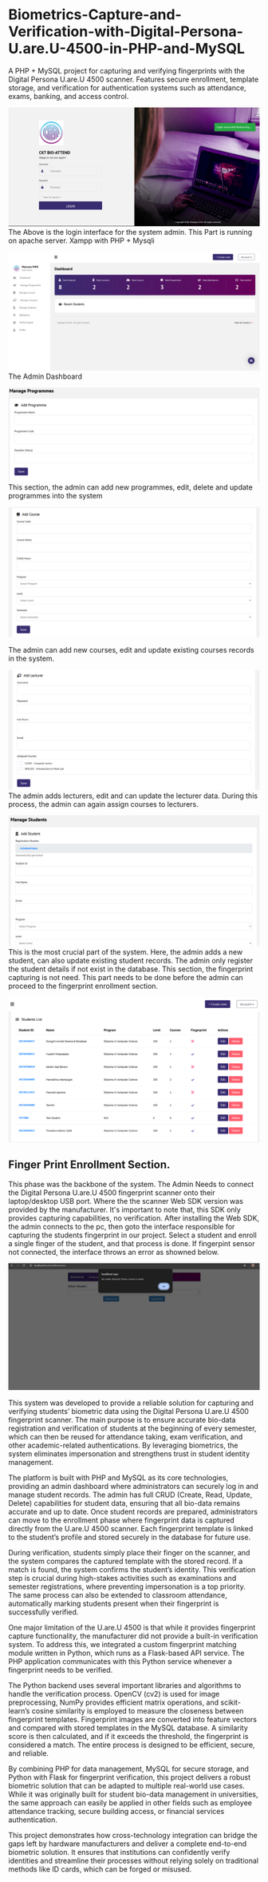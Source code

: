 # Biometrics-Capture-and-Verification-with-Digital-Persona-U.are.U-4500-in-PHP-and-MySQL
A PHP + MySQL project for capturing and verifying fingerprints with the Digital Persona U.are.U 4500 scanner. Features secure enrollment, template storage, and verification for authentication systems such as attendance, exams, banking, and access control.



![Screenshot of the Login Interface.](/ss/3.png)
The Above is the login interface for the system admin. This Part is running on apache server. Xampp with PHP + Mysqli


![Admin Dashboard Interface.](/ss/4.png)
The Admin Dashboard


![Manage Programme Interface.](/ss/5.png)
This section, the admin can add new programmes, edit, delete and update programmes into the system


![Manage Courses Interface.](/ss/9.png)

The admin can add new courses, edit and update existing courses records in the system.

![Manage Lecturers Interface.](/ss/11.png)
The admin adds lecturers, edit and can update the lecturer data. During this process, the admin can again assign courses to lecturers.


![Manage Students Interface.](/ss/14.png)
This is the most crucial part of the system. Here, the admin adds a new student, can also update existing student records. The admin only register the student details if not exist in the database. This section, the fingerprint capturing is not need. This part needs to be done before the admin can proceed to the fingerprint enrollment section.

![Students List Interface.](/ss/16.png)


## Finger Print Enrollment Section.
This phase was the backbone of the system. 
The Admin Needs to connect the Digital Persona U.are.U 4500 fingerprint scanner onto their laptop/desktop USB port. Where the the scanner Web SDK version was provided by the manufacturer. It's important to note that, this SDK only provides capturing capabilities, no verification.
After installing the Web SDK, the admin connects to the pc, then goto the interface responsible for capturing the students fingerprint in our project. Select a student and enroll a single finger of the student, and that process is done. If fingerpint sensor not connected, the interface throws an error as showned below.

![Students List Interface.](/ss/bio1.png)




This system was developed to provide a reliable solution for capturing and verifying students’ biometric data using the Digital Persona U.are.U 4500 fingerprint scanner. The main purpose is to ensure accurate bio-data registration and verification of students at the beginning of every semester, which can then be reused for attendance taking, exam verification, and other academic-related authentications. By leveraging biometrics, the system eliminates impersonation and strengthens trust in student identity management.

The platform is built with PHP and MySQL as its core technologies, providing an admin dashboard where administrators can securely log in and manage student records. The admin has full CRUD (Create, Read, Update, Delete) capabilities for student data, ensuring that all bio-data remains accurate and up to date. Once student records are prepared, administrators can move to the enrollment phase where fingerprint data is captured directly from the U.are.U 4500 scanner. Each fingerprint template is linked to the student’s profile and stored securely in the database for future use.

During verification, students simply place their finger on the scanner, and the system compares the captured template with the stored record. If a match is found, the system confirms the student’s identity. This verification step is crucial during high-stakes activities such as examinations and semester registrations, where preventing impersonation is a top priority. The same process can also be extended to classroom attendance, automatically marking students present when their fingerprint is successfully verified.

One major limitation of the U.are.U 4500 is that while it provides fingerprint capture functionality, the manufacturer did not provide a built-in verification system. To address this, we integrated a custom fingerprint matching module written in Python, which runs as a Flask-based API service. The PHP application communicates with this Python service whenever a fingerprint needs to be verified.

The Python backend uses several important libraries and algorithms to handle the verification process. OpenCV (cv2) is used for image preprocessing, NumPy provides efficient matrix operations, and scikit-learn’s cosine similarity is employed to measure the closeness between fingerprint templates. Fingerprint images are converted into feature vectors and compared with stored templates in the MySQL database. A similarity score is then calculated, and if it exceeds the threshold, the fingerprint is considered a match. The entire process is designed to be efficient, secure, and reliable.

By combining PHP for data management, MySQL for secure storage, and Python with Flask for fingerprint verification, this project delivers a robust biometric solution that can be adapted to multiple real-world use cases. While it was originally built for student bio-data management in universities, the same approach can easily be applied in other fields such as employee attendance tracking, secure building access, or financial services authentication.

This project demonstrates how cross-technology integration can bridge the gaps left by hardware manufacturers and deliver a complete end-to-end biometric solution. It ensures that institutions can confidently verify identities and streamline their processes without relying solely on traditional methods like ID cards, which can be forged or misused.
